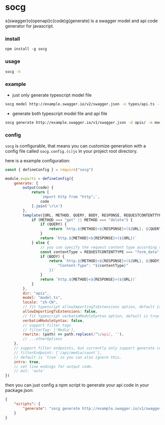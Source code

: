 # socg

s(swagger)o(openapi)c(code)g(generate) is a swagger model and api code generator for javascript.

### install

```
npm install -g socg
```

### usage

```bash
socg -h
```

### example

+ just only generate typescript model file
```bash
socg model http://example.swagger.io/v2/swagger.json -o types/api.ts --locale en
```
+ generate both typescript model file and api file
```bash
socg generate http://example.swagger.io/v1/swagger.json -d apis/ -m model.ts -l zh-CN
```
### config

`socg` is configurable, that means you can customize generation with a config file called `socg.config.(c)js` in your project root directory.

here is a example configuration:

```js
const { defineConfig } = require("socg")

module.exports = defineConfig({
    generate: {
        output(code) {
            return [
                `import http from "http";`,
                code
            ].join('\r\n')
        },
        template({URL, METHOD, QUERY, BODY, RESPONSE, REQUESTCONTENTTYPE}) {
            if (METHOD === "get" || METHOD === "delete") {
                if (QUERY) {
                    return `http.${METHOD}<${RESPONSE}>(${URL}, ${QUERY})`
                }
                return `http.${METHOD}<${RESPONSE}>(${URL})`
            } else {
                // you can specify the request content type according to the `REQUESTCONTENTTYPE` value
                const contentType = REQUESTCONTENTTYPE === "form_data" ? "multipart/form-data" : "application/json"
                if (BODY) {
                    return `http.${METHOD}<${RESPONSE}>(${URL}, ${BODY}, {
                        "Content-Type": "${contentType}"
                    })`
                }
                return `http.${METHOD}<${RESPONSE}>(${URL})`
            }
        },
        dir: "apis",
        model: "model.ts",
        locale: "zh-CN",
        // fit typescript allowImportingTsExtensions option, default is true
        allowImportingTsExtensions: false,
        // fit typescript verbatimModuleSyntax option, default is true
        verbatimModuleSyntax: false,
        // support filter tags
        // filterTag: ['Media'],
        rewrite: (path) => path.replace(/^\/api/, ''),
        // ...otherOptions
    },
    // support filter endpoints, but currently only support generate command.
    // filterEndpoint: ['/api/media/count'],
    // default is `true` so you can also ignore this.
    intro: true,
    // set line endings for output code.
    // eol: 'auto'
})
```
then you can just config a npm script to generate your api code in your package.json:

```json
{
    "scripts": {
        "generate": "socg generate http://example.swagger.io/v1/swagger.json"
    }
}
```